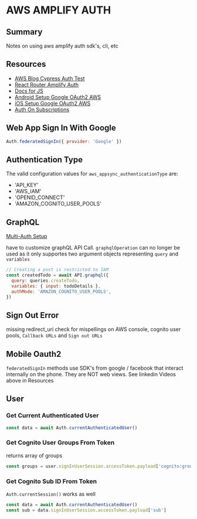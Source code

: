 # AWS AMPLIFY AUTH

## Summary

Notes on using aws amplify auth sdk's, cli, etc

## Resources

- [AWS Blog Cypress Auth Test](https://aws.amazon.com/blogs/mobile/running-end-to-end-cypress-tests-for-your-fullstack-ci-cd-deployment-with-amplify-console/)
- [React Router Amplify Auth](https://www.rockyourcode.com/custom-react-hook-use-aws-amplify-auth/)
- [Docs for JS](https://aws-amplify.github.io/docs/js/authentication)
- [Android Setup Google OAuth2 AWS](https://www.linkedin.com/learning/building-android-apps-with-aws/set-up-user-sign-in-with-google?u=2240169)
- [iOS Setup Google OAuth2 AWS](https://www.linkedin.com/learning/building-ios-apps-with-aws-mobile/add-google-login?u=2240169)
- [Auth On Subscriptions](https://aws-amplify.github.io/docs/cli-toolchain/graphql#authorizing-subscriptions)

## Web App Sign In With Google

```javascript
Auth.federatedSignIn({ provider: 'Google' })
```

## Authentication Type

The valid configuration values for `aws_appsync_authenticationType` are:

- 'API_KEY'
- 'AWS_IAM'
- 'OPENID_CONNECT'
- 'AMAZON_COGNITO_USER_POOLS'

## GraphQL

[Multi-Auth Setup](https://aws-amplify.github.io/docs/js/api#multi-auth)

have to customize graphQL API Call. `graphqlOperation` can no longer be used
as it only supportes two argument objects representing `query` and `variables`

```javascript
// Creating a post is restricted to IAM
const createdTodo = await API.graphql({
  query: queries.createTodo,
  variables: { input: todoDetails },
  authMode: 'AMAZON_COGNITO_USER_POOLS',
})
```

## Sign Out Error

missing redirect_uri
check for mispellings on AWS console, cognito user pools, `Callback URLs` and
`Sign out URLs`

## Mobile Oauth2

`federatedSignIn` methods use SDK's from google / facebook that interact internally on the phone.
They are NOT web views. See linkedin Videos above in Resources

## User

### Get Current Authenticated User

```javascript
const data = await Auth.currentAuthenticatedUser()
```

### Get Cognito User Groups From Token

returns array of groups

```javascript
const groups = user.signInUserSession.accessToken.payload['cognito:groups']
```

### Get Cognito Sub ID From Token

`Auth.currentSession()` works as well

```javascript
const data = await Auth.currentAuthenticatedUser()
const sub = data.signInUserSession.accessToken.payload['sub']
```
